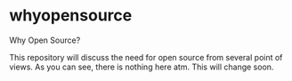 whyopensource
=============

Why Open Source?

This repository will discuss the need for open source from several point of views. As you can see, there is nothing here atm. This will change soon.
